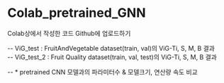 # Colab_pretrained_GNN

Colab상에서 작성한 코드 Github에 업로드하기

-- ViG_test : FruitAndVegetable dataset(train, val)의 ViG-Ti, S, M, B 결과  
-- ViG_test_2 : Fruit Quality dataset(train, val, test)의 ViG-Ti, S, M, B 결과 

-- * pretrained CNN 모델과의 파라미터수 & 모델크기, 연산량 속도 비교
